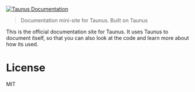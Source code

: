 [![Taunus Documentation][1]][2]

> Documentation mini-site for Taunus. Built on Taunus

This is the official documentation site for Taunus. It uses Taunus to document itself, so that you can also look at the code and learn more about how its used.

# License

MIT

[1]: https://camo.githubusercontent.com/b98a5dc441b3a71a01e2e46639ddf57737c2c721/68747470733a2f2f7261772e6769746875622e636f6d2f62657661637175612f7461756e75732f6d61737465722f7265736f75726365732f7461756e75732e706e67
[2]: http://taunus.bevacqua.io
